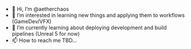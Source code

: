 - 👋 Hi, I’m @aetherchaos
- 👀 I’m interested in learning new things and applying them to workflows (GameDev/VFX)
- 🌱 I’m currently learning about deploying development and build pipelines (Unreal 5 for now)
- 📫 How to reach me TBD...

<!---
aetherchaos/aetherchaos is a ✨ special ✨ repository because its `README.md` (this file) appears on your GitHub profile.
You can click the Preview link to take a look at your changes.
--->
